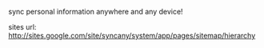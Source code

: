 sync personal information anywhere and any device!

sites url: http://sites.google.com/site/syncany/system/app/pages/sitemap/hierarchy